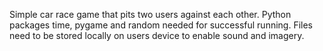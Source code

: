 Simple car race game that pits two users against each other.
Python packages time, pygame and random needed for successful running.
Files need to be stored locally on users device to enable sound and imagery.
